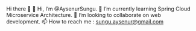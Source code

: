 #
Hi there 👋
👋 Hi, I’m @AysenurSungu.
🌱 I’m currently learning Spring Cloud Microservice Architecture.
💞️ I’m looking to collaborate on web development.
📫 How to reach me : sungu.aysenur@gmail.com
